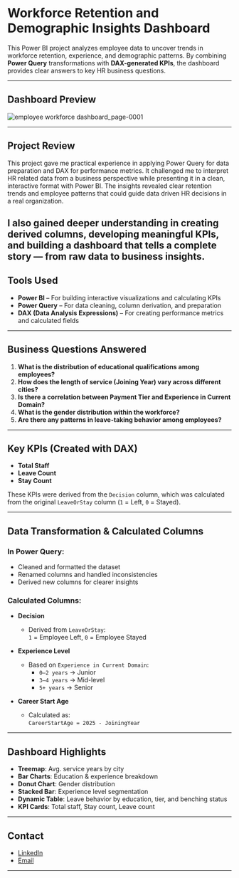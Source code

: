 #  Workforce Retention and Demographic Insights Dashboard

This Power BI project analyzes employee data to uncover trends in workforce retention, experience, and demographic patterns. By combining **Power Query** transformations with **DAX-generated KPIs**, the dashboard provides clear answers to key HR business questions.

---

##  Dashboard Preview


![employee workforce dashboard_page-0001](https://github.com/user-attachments/assets/c17a7af2-6836-40bd-95d3-a9f23dae6750)

---

##  Project Review

This project gave me practical experience in applying Power Query for data preparation and DAX for performance metrics. It challenged me to interpret HR related data from a business perspective while presenting it in a clean, interactive format with Power BI. The insights revealed clear retention trends and employee patterns that could guide data driven HR decisions in a real organization.

I also gained deeper understanding in creating derived columns, developing meaningful KPIs, and building a dashboard that tells a complete story — from raw data to business insights.
---

##  Tools Used

- **Power BI** – For building interactive visualizations and calculating KPIs  
- **Power Query** – For data cleaning, column derivation, and preparation  
- **DAX (Data Analysis Expressions)** – For creating performance metrics and calculated fields

---

##  Business Questions Answered

1. **What is the distribution of educational qualifications among employees?**  
2. **How does the length of service (Joining Year) vary across different cities?**  
3. **Is there a correlation between Payment Tier and Experience in Current Domain?**  
4. **What is the gender distribution within the workforce?**  
5. **Are there any patterns in leave-taking behavior among employees?**

---

##  Key KPIs (Created with DAX)

- **Total Staff**  
- **Leave Count**  
- **Stay Count**

These KPIs were derived from the `Decision` column, which was calculated from the original `LeaveOrStay` column (`1` = Left, `0` = Stayed).

---

##  Data Transformation & Calculated Columns

###  In Power Query:
- Cleaned and formatted the dataset
- Renamed columns and handled inconsistencies
- Derived new columns for clearer insights

###  Calculated Columns:

- **Decision**  
  - Derived from `LeaveOrStay`:  
    `1` = Employee Left, `0` = Employee Stayed  

- **Experience Level**  
  - Based on `Experience in Current Domain`:  
    - `0–2 years` → Junior  
    - `3–4 years` → Mid-level  
    - `5+ years` → Senior  

- **Career Start Age**  
  - Calculated as:  
    `CareerStartAge = 2025 - JoiningYear`

---

##  Dashboard Highlights

- **Treemap**: Avg. service years by city  
- **Bar Charts**: Education & experience breakdown  
- **Donut Chart**: Gender distribution  
- **Stacked Bar**: Experience level segmentation  
- **Dynamic Table**: Leave behavior by education, tier, and benching status  
- **KPI Cards**: Total staff, Stay count, Leave count


---

##  Contact

- [LinkedIn](https://www.linkedin.com/in/mayor9774/) 
- [Email](mayowa24.jan@gmail.com)

---
